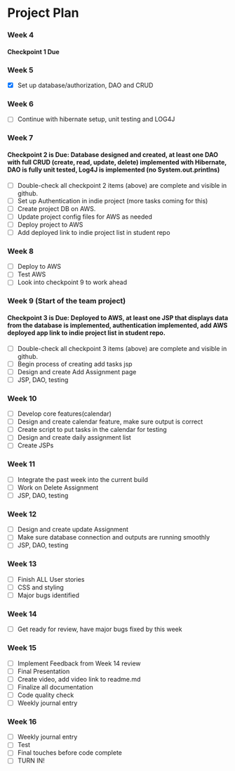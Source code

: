 # Project Plan

### Week 4
#### Checkpoint 1 Due

### Week 5

- [x] Set up database/authorization, DAO and CRUD

### Week 6

- [ ] Continue with hibernate setup, unit testing and LOG4J

### Week 7
#### Checkpoint 2 is Due: Database designed and created, at least one DAO with full CRUD (create, read, update, delete) implemented with Hibernate, DAO is fully unit tested, Log4J is implemented (no System.out.printlns)

- [ ] Double-check all checkpoint 2 items (above) are complete and visible in github.
- [ ] Set up Authentication in indie project (more tasks coming for this)
- [ ] Create project DB on AWS.
- [ ] Update project config files for AWS as needed
- [ ] Deploy project to AWS
- [ ] Add deployed link to indie project list in student repo

### Week 8

- [ ] Deploy to AWS
- [ ] Test AWS
- [ ] Look into checkpoint 9 to work ahead

### Week 9 (Start of the team project)
#### Checkpoint 3 is Due: Deployed to AWS, at least one JSP that displays data from the database is implemented, authentication implemented, add AWS deployed app link to indie project list in student repo.
- [ ] Double-check all checkpoint 3 items (above) are complete and visible in github.
- [ ] Begin process of creating add tasks jsp
- [ ] Design and create Add Assignment page
- [ ] JSP, DAO, testing

### Week 10
- [ ] Develop core features(calendar)
- [ ] Design and create calendar feature, make sure output is correct
- [ ] Create script to put tasks in the calendar for testing
- [ ] Design and create daily assignment list
- [ ] Create JSPs
      
### Week 11
- [ ] Integrate the past week into the current build
- [ ] Work on Delete Assignment
- [ ] JSP, DAO, testing
      
### Week 12
- [ ] Design and create update Assignment
- [ ] Make sure database connection and outputs are running smoothly
- [ ] JSP, DAO, testing
      
### Week 13
- [ ] Finish ALL User stories
- [ ] CSS and styling
- [ ] Major bugs identified
      
### Week 14
- [ ] Get ready for review, have major bugs fixed by this week
      
### Week 15
- [ ] Implement Feedback from Week 14 review
- [ ] Final Presentation
- [ ] Create video, add video link to readme.md
- [ ] Finalize all documentation
- [ ] Code quality check
- [ ] Weekly journal entry

### Week 16
- [ ] Weekly journal entry
- [ ] Test
- [ ] Final touches before code complete
- [ ] TURN IN!
